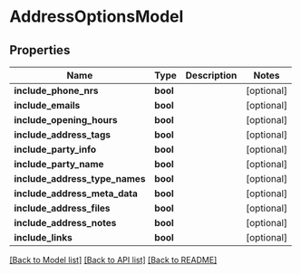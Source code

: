 # AddressOptionsModel

## Properties
Name | Type | Description | Notes
------------ | ------------- | ------------- | -------------
**include_phone_nrs** | **bool** |  | [optional] 
**include_emails** | **bool** |  | [optional] 
**include_opening_hours** | **bool** |  | [optional] 
**include_address_tags** | **bool** |  | [optional] 
**include_party_info** | **bool** |  | [optional] 
**include_party_name** | **bool** |  | [optional] 
**include_address_type_names** | **bool** |  | [optional] 
**include_address_meta_data** | **bool** |  | [optional] 
**include_address_files** | **bool** |  | [optional] 
**include_address_notes** | **bool** |  | [optional] 
**include_links** | **bool** |  | [optional] 

[[Back to Model list]](../README.md#documentation-for-models) [[Back to API list]](../README.md#documentation-for-api-endpoints) [[Back to README]](../README.md)


